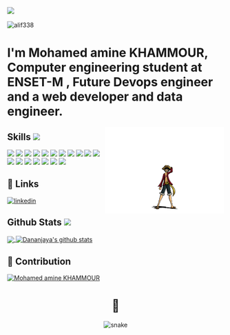  <body style="=color: blue">
 <img src="https://github.com/vimalverma558/vimalverma558/blob/v2/img/hello.gif" width="20%"> <p> <img src="https://komarev.com/ghpvc/?username=amine1956&color=red" alt="alif338"> </p>


<h1>I'm Mohamed amine KHAMMOUR, Computer engineering student at ENSET-M , Future Devops engineer and a web developer and data engineer.</h1>

<!--
**amine1956/amine1956** is a ✨ _special_ ✨ repository because its `README.md` (this file) appears on your GitHub profile.

Here are some ideas to get you started:
-->
 
 <img width="55%" align="right" alt="OnePiece_Luffy" src="https://raw.githubusercontent.com/dev-akshat/archive/main/images/gifs/anime/luffy.gif"/>

## Skills <img src="https://media.giphy.com/media/QssGEmpkyEOhBCb7e1/giphy.gif" width="25px">
![](https://img.shields.io/badge/Code-JAVA-informational?style=flat&logo=java&logoColor=white&color=ffffff)
![](https://img.shields.io/badge/Code-PHP-informational?style=flat&logo=php&logoColor=white&color=ffffff)
![](https://img.shields.io/badge/Code-C%2B%2B-informational?style=flat&logo=c%2B%2B&logoColor=white&color=ffffff)
![](https://img.shields.io/badge/Code-HTML5-informational?style=flat&logo=html5&logoColor=white&color=ffffff)
![](https://img.shields.io/badge/Code-CSS-informational?style=flat&logo=css3&logoColor=white&color=ffffff)
![](https://img.shields.io/badge/Code-Bootstrap-informational?style=flat&logo=bootstrap&logoColor=white&color=ffffff)
![](https://img.shields.io/badge/Code-JavaScript-informational?style=flat&logo=javascript&logoColor=white&color=ffffff)
![](https://img.shields.io/badge/Code-TypeScript-informational?style=flat&logo=typescript&logoColor=white&color=ffffff)
![](https://img.shields.io/badge/Code-NodeJS-informational?style=flat&logo=Node.js&logoColor=white&color=ffffff)
![](https://img.shields.io/badge/Code-ExpressJS-informational?style=flat&logo=express&logoColor=white&color=ffffff)
![](https://img.shields.io/badge/Code-VueJS-informational?style=flat&logo=vue.js&logoColor=white&color=ffffff)
![](https://img.shields.io/badge/Code-Flutter-informational?style=flat&logo=flutter&logoColor=white&color=ffffff)
![](https://img.shields.io/badge/Code-Dart-informational?style=flat&logo=dart&logoColor=white&color=ffffff)
![](https://img.shields.io/badge/Code-Android-informational?style=flat&logo=android&logoColor=white&color=ffffff)
![](https://img.shields.io/badge/Database-MongoDB-informational?style=flat&logo=mongodb&logoColor=white&color=ffffff)
![](https://img.shields.io/badge/Database-MySQL-informational?style=flat&logo=mysql&logoColor=white&color=ffffff)
![](https://img.shields.io/badge/Database-SQLite-informational?style=flat&logo=sqlite&logoColor=white&color=ffffff)
![](https://img.shields.io/badge/WEB-WordPress-informational?style=flat&logo=wordpress&logoColor=white&color=ffffff)


## 🔗 Links
<a href="https://www.linkedin.com/in/mohamed-amine-khammour">![linkedin](https://img.shields.io/badge/linkedin-0A66C2?style=for-the-badge&logo=linkedin&logoColor=white)</a>


## Github Stats <img src="https://media.giphy.com/media/cj87CxfRtrUifF3Ryk/giphy.gif" width="25px">
<a href="https://github.com/hgdsandakalum">
  <img align="center" src="https://github-readme-stats.vercel.app/api/top-langs/?username=amine1956&show_icons=true&theme=dark&langs_count=8&count_private=true&card_width=280" height="220px"/>
</a>
<a href="https://github.com/hgdsandakalum">
 <img align="center" src="https://github-readme-stats.vercel.app/api?username=amine1956&count_private=true&hide=stars&show_icons=true&theme=dark&line_height=27"  alt="Dananjaya's github stats" height="220px" />
  
</a>


## 🏃 Contribution 
[![Mohamed amine KHAMMOUR](https://activity-graph.herokuapp.com/graph?username=amine1956&theme=xcode)](https://git.io/khushi0321)

 <h1 align = 'Center'> 🐍 </h1>
<p align="center">
  <img src="https://github.com/akshitagupta15june/akshitagupta15june/blob/output/github-contribution-grid-snake.svg" alt="snake"></center>
</p>

</body>
